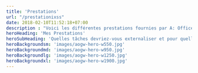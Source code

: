 ```yaml
---
title: 'Prestations'
url: "/prestationixss"
date: 2018-02-10T11:52:18+07:00
description : "Voici les différentes prestations fournies par A: Office Gestion Web votre Assistante de Direction."
heroHeading: 'Mes Prestations'
heroSubHeading: 'Quelles tâches devriez-vous externaliser et pour quelles raisons ?'
heroBackgroundsm: 'images/aogw-hero-w550.jpg'
heroBackgroundmd: 'images/aogw-hero-w950.jpg'
heroBackgroundlg: 'images/aogw-hero-w1250.jpg'
heroBackgroundxl: 'images/aogw-hero-w1900.jpg'
---
```

